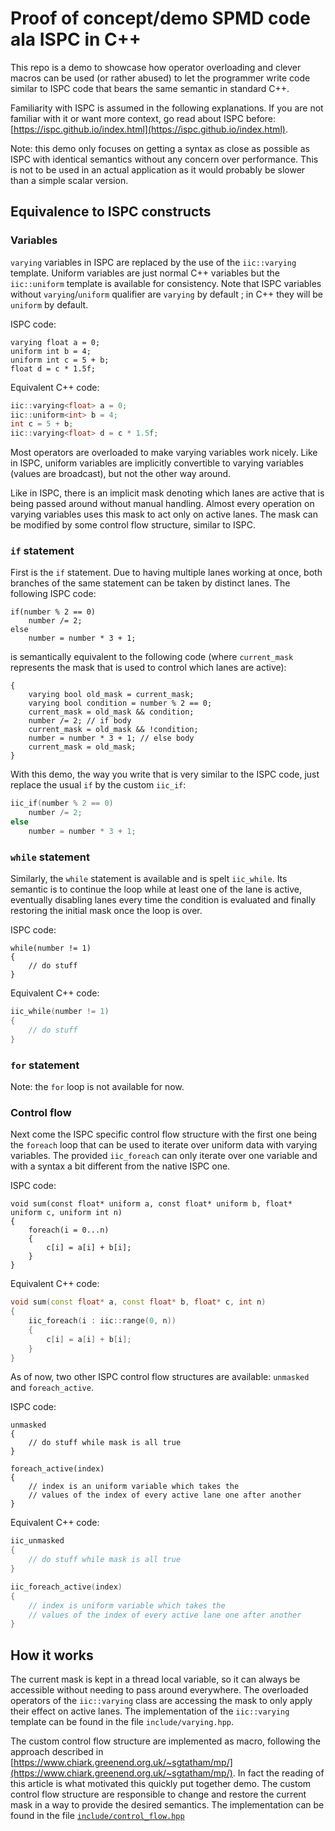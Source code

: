 # Proof of concept/demo SPMD code ala ISPC in C++
This repo is a demo to showcase how operator overloading and clever macros can be used (or rather abused)
to let the programmer write code similar to ISPC code that bears the same semantic in standard C++.

Familiarity with ISPC is assumed in the following explanations.
If you are not familiar with it or want more context, go read about ISPC before:
[https://ispc.github.io/index.html](https://ispc.github.io/index.html).

Note: this demo only focuses on getting a syntax as close as possible as ISPC with identical semantics
without any concern over performance. This is not to be used
in an actual application as it would probably be slower than a simple scalar version.

## Equivalence to ISPC constructs

### Variables

`varying` variables in ISPC are replaced by the use of the `iic::varying` template.
Uniform variables are just normal C++ variables but the `iic::uniform` template
is available for consistency. Note that ISPC variables without `varying`/`uniform`
qualifier are `varying` by default ; in C++ they will be `uniform` by default.

ISPC code:
```ispc
varying float a = 0;
uniform int b = 4;
uniform int c = 5 + b;
float d = c * 1.5f;
```
Equivalent C++ code:
```cpp
iic::varying<float> a = 0;
iic::uniform<int> b = 4;
int c = 5 + b;
iic::varying<float> d = c * 1.5f;
```

Most operators are overloaded to make varying variables
work nicely. Like in ISPC, uniform variables are implicitly convertible
to varying variables (values are broadcast), but not the other way around.

Like in ISPC, there is an implicit mask denoting which lanes are active
that is being passed around without manual handling.
Almost every operation on varying variables uses this mask to act only on active lanes.
The mask can be modified by some control flow structure, similar to ISPC.

### `if` statement

First is the `if` statement. Due to having multiple lanes working at once,
both branches of the same statement can be taken by distinct lanes. The following ISPC code:
```ispc
if(number % 2 == 0)
    number /= 2;
else
    number = number * 3 + 1;
```
is semantically equivalent to the following code (where `current_mask` represents
the mask that is used to control which lanes are active):
```ispc
{
    varying bool old_mask = current_mask;
    varying bool condition = number % 2 == 0;
    current_mask = old_mask && condition;
    number /= 2; // if body
    current_mask = old_mask && !condition;
    number = number * 3 + 1; // else body
    current_mask = old_mask;
}
```
With this demo, the way you write that is very similar to the ISPC code,
just replace the usual `if` by the custom `iic_if`:
```cpp
iic_if(number % 2 == 0)
    number /= 2;
else
    number = number * 3 + 1;
```

### `while` statement

Similarly, the `while` statement is available and is spelt `iic_while`.
Its semantic is to continue the loop while at least one of the lane is active,
eventually disabling lanes every time the condition is evaluated and finally restoring the initial mask
once the loop is over.

ISPC code:
```ispc
while(number != 1)
{
    // do stuff
}
``` 
Equivalent C++ code:
```cpp
iic_while(number != 1)
{
    // do stuff
}
```

### `for` statement

Note: the `for` loop is not available for now.

### Control flow

Next come the ISPC specific control flow structure with the
first one being the `foreach` loop that can be used to iterate
over uniform data with varying variables.
The provided `iic_foreach` can only iterate over one variable
and with a syntax a bit different from the native ISPC one.

ISPC code:
```
void sum(const float* uniform a, const float* uniform b, float* uniform c, uniform int n)
{
    foreach(i = 0...n)
    {
        c[i] = a[i] + b[i];
    }
}
```
Equivalent C++ code:
```cpp
void sum(const float* a, const float* b, float* c, int n)
{
    iic_foreach(i : iic::range(0, n))
    {
        c[i] = a[i] + b[i];
    }
}
```

As of now, two other ISPC control flow structures are available: `unmasked` and `foreach_active`.

ISPC code:
```ispc
unmasked
{
    // do stuff while mask is all true
}

foreach_active(index)
{
    // index is an uniform variable which takes the 
    // values of the index of every active lane one after another
}
```
Equivalent C++ code:
```cpp
iic_unmasked
{
    // do stuff while mask is all true
}

iic_foreach_active(index)
{
    // index is uniform variable which takes the 
    // values of the index of every active lane one after another
}
```


## How it works

The current mask is kept in a thread local variable, so it can always be accessible
without needing to pass around everywhere.
The overloaded operators of the `iic::varying` class are accessing the mask
to only apply their effect on active lanes.
The implementation of the `iic::varying` template can be found in the file `include/varying.hpp`.

The custom control flow structure are implemented as macro, following the approach described
in [https://www.chiark.greenend.org.uk/~sgtatham/mp/](https://www.chiark.greenend.org.uk/~sgtatham/mp/).
In fact the reading of this article is what motivated this quickly put together demo.
The custom control flow structure are responsible to change and restore the current mask
in a way to provide the desired semantics.
The implementation can be found in the file [`include/control_flow.hpp`](./include/control_flow.hpp)
